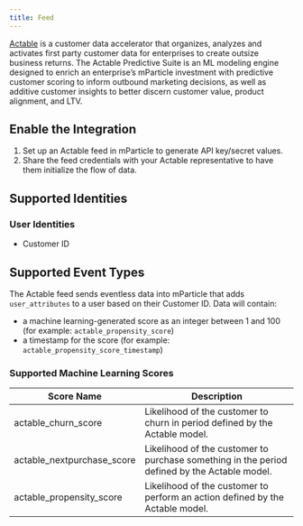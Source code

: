 ```yaml
---
title: Feed
---
```


<a href="https://www.actable.com/" target="_blank">Actable</a> is a customer data accelerator that organizes, analyzes and activates first party customer data for enterprises to create outsize business returns.  The Actable Predictive Suite is an ML modeling engine designed to enrich an enterprise’s mParticle investment with predictive customer scoring to inform outbound marketing decisions, as well as additive customer insights to better discern customer value, product alignment, and LTV. 

## Enable the Integration

1. Set up an Actable feed in mParticle to generate API key/secret values.
2. Share the feed credentials with your Actable representative to have them initialize the flow of data.

## Supported Identities

### User Identities

* Customer ID

## Supported Event Types

The Actable feed sends eventless data into mParticle that adds `user_attributes` to a user based on their Customer ID. Data will contain:
* a machine learning-generated score as an integer between 1 and 100 (for example: `actable_propensity_score`)
* a timestamp for the score (for example: `actable_propensity_score_timestamp`)

### Supported Machine Learning Scores

Score Name | Description
------ | ---------
| actable_churn_score | Likelihood of the customer to churn in period defined by the Actable model. |
| actable_nextpurchase_score | Likelihood of the customer to purchase something in the period defined by the Actable model. |
| actable_propensity_score | Likelihood of the customer to perform an action defined by the Actable model. |
